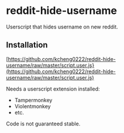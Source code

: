 # reddit-hide-username
Userscript that hides username on new reddit.

## Installation

[https://github.com/kcheng0222/reddit-hide-username/raw/master/script.user.js}(https://github.com/kcheng0222/reddit-hide-username/raw/master/script.user.js)

Needs a userscript extension installed:
* Tampermonkey
* Violentmonkey
* etc.

Code is not guaranteed stable.
